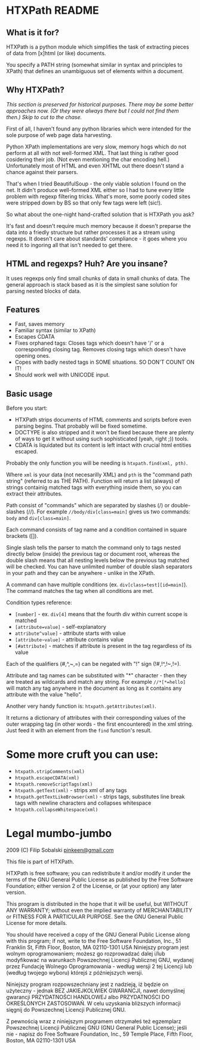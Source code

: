 # HTXPath README

## What is it for?

HTXPath is a python module which simplifies the task of extracting pieces of data from [x]html (or like) documents.

You specify a PATH string (somewhat similar in syntax and principles to XPath) that defines an unambiguous set of elements within a document.

## Why HTXPath?

*This section is preserved for historical purposes. There may be some better approaches now. (Or they were always there but I could not find them then.) Skip to cut to the chase.*

First of all, I haven't found any python libraries which were intended for the sole purpose of web page data harvesting.

Python XPath implementations are very slow, memory hogs which do not perform at all with not well-formed XML. That last thing is rather good cosidering their job. (Not even mentioning the char encoding hell.)
Unfortunately most of HTML and even XHTML out there doesn't stand a chance against their parsers.

That's when I tried BeautifulSoup - the only viable solution I found on the net. It didn't produce well-formed XML either so I had to tune every little problem with regexp filtering tricks. What's more, some poorly coded sites were stripped down by BS so that only few tags were left (sic!). 

So what about the one-night hand-crafted solution that is HTXPath you ask?

It's fast and doesn't require much memory because it doesn't preparse the data into a friedly structure but rather processes it as a stream using regexps. It doesn't care about standards' compliance - it goes where you need it to ingoring all that isn't needed to get there.

## HTML and regexps? Huh? Are you insane?

It uses regexps only find small chunks of data in small chunks of data. The general approach is stack based as it is the simplest sane solution for parsing nested blocks of data.

## Features

* Fast, saves memory
* Familiar syntax (similar to XPath)
* Escapes CDATA
* Fixes orphaned tags: Closes tags which doesn't have '/' or a corresponding closing tag. Removes closing tags which doesn't have opening ones.
* Copes with badly nested tags in SOME situations. SO DON'T COUNT ON IT!
* Should work well with UNICODE input.

## Basic usage

Before you start:
* HTXPath strips documents of HTML comments and scripts before even parsing begins. That probably will be fixed sometime.
* DOCTYPE is also stripped and it won't be fixed because there are plenty of ways to get it without using such sophisticated (yeah, right ;)) tools.
* CDATA is liquidated but its content is left intact with crucial html entities escaped.

Probably the only function you will be needing is `htxpath.find(xml, pth)`.

Where `xml` is your data (not necesarilly XML) and `pth` is the "command path string" (referred to as THE PATH). Function will return a list (always) of strings containig matched tags with everything inside them, so you can extract their attributes.

Path consist of "commands" which are separated by slashes (/) or double-slashes (//). For example `//body/div[class=main]` gives us two commands: `body` and `div[class=main]`.

Each command consists of tag name and a condition contained in square brackets ([]).

Single slash tells the parser to match the command only to tags nested directly below (inside) the previous tag or document root, whereas the double slash means that all nesting levels below the previous tag matched will be checked. You can have unlimited number of double slash separators in your path and they can be anywhere - unlike in the XPath.

A command can have multiple conditions (ex. `div[class=test][id=main]`). The command matches the tag when all conditions are met.

Condition types reference:
* `[number]` - ex. `div[4]` means that the fourth div within current scope is matched
* `[attribute=value]` - self-explanatory
* `attribute^value]` - attribute starts with value
* `[attribute~value]` - attribute contains value
* `[#attribute]` - matches if attribute is present in the tag regardless of its value

Each of the qualifiers (#,^,~,=) can be negated with "!" sign (!#,!^,!~,!=).

Attribute and tag names can be substituted with "*" character - then they are treated as wildcards and match any string. For example `//*[*=hello]` will match any tag anywhere in the document as long as it contains any attribute with the value "hello".

Another very handy function is: `htxpath.getAttributes(xml)`.

It returns a dictionary of attributes with their corresponding values of the outer wrapping tag (in other words - the first encountered) in the xml string. Just feed it with an element from the `find` function's result.

# Some more cruft you can use:

* `htxpath.stripComments(xml)`
* `htxpath.escapeCDATA(xml)`
* `htxpath.removeScriptTags(xml)`
* `htxpath.getText(xml)` - strips xml of any tags
* `htxpath.getTextLikeBrowser(xml)` - strips tags, substitutes line break tags with newline characters and collapses whitespace
* `htxpath.collapseWhitespace(xml)`

# Legal mumbo-jumbo

2009 (C) Filip Sobalski <pinkeen@gmail.com>

This file is part of HTXPath.

HTXPath is free software; you can redistribute it and/or modify
it under the terms of the GNU General Public License as published by
the Free Software Foundation; either version 2 of the License, or
(at your option) any later version.

This program is distributed in the hope that it will be useful,
but WITHOUT ANY WARRANTY; without even the implied warranty of
MERCHANTABILITY or FITNESS FOR A PARTICULAR PURPOSE.  See the
GNU General Public License for more details.

You should have received a copy of the GNU General Public License
along with this program; if not, write to the Free Software
Foundation, Inc., 51 Franklin St, Fifth Floor, Boston, MA  02110-1301  USA
Niniejszy program jest wolnym oprogramowaniem; możesz go
rozprowadzać dalej i/lub modyfikować na warunkach Powszechnej
Licencji Publicznej GNU, wydanej przez Fundację Wolnego
Oprogramowania - według wersji 2 tej Licencji lub (według twojego
wyboru) którejś z późniejszych wersji.

Niniejszy program rozpowszechniany jest z nadzieją, iż będzie on
użyteczny - jednak BEZ JAKIEJKOLWIEK GWARANCJI, nawet domyślnej
gwarancji PRZYDATNOŚCI HANDLOWEJ albo PRZYDATNOŚCI DO OKREŚLONYCH
ZASTOSOWAŃ. W celu uzyskania bliższych informacji sięgnij do
Powszechnej Licencji Publicznej GNU.

Z pewnością wraz z niniejszym programem otrzymałeś też egzemplarz
Powszechnej Licencji Publicznej GNU (GNU General Public License);
jeśli nie - napisz do Free Software Foundation, Inc., 59 Temple
Place, Fifth Floor, Boston, MA  02110-1301  USA
